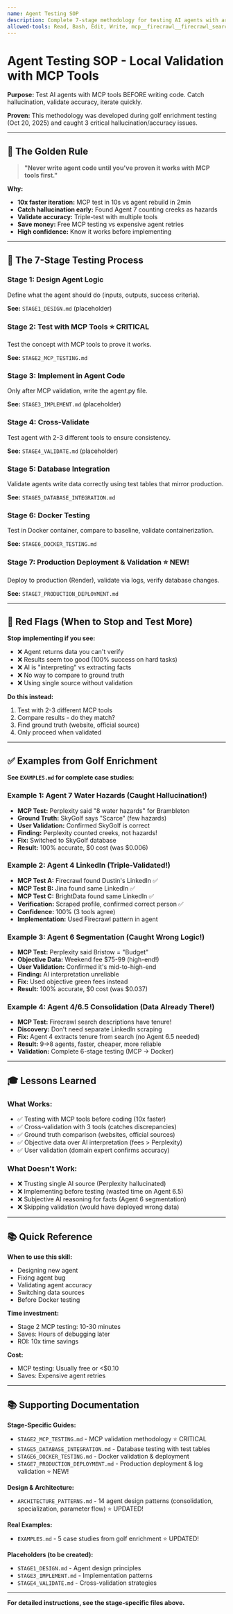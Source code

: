 ```yaml
---
name: Agent Testing SOP
description: Complete 7-stage methodology for testing AI agents with architecture patterns for agent consolidation, data flow optimization, and production deployment. Covers MCP validation, implementation, database integration, Docker testing, production deployment, and log validation. Validates data accuracy, eliminates hallucination, reduces costs through rapid iteration. Use when developing new agents, fixing bugs, optimizing architecture, or validating changes before production.
allowed-tools: Read, Bash, Edit, Write, mcp__firecrawl__firecrawl_search, mcp__firecrawl__firecrawl_scrape, mcp__BrightData__search_engine, mcp__BrightData__scrape_as_markdown, mcp__jina__jina_search, mcp__jina__jina_reader, mcp__perplexity-ask__perplexity_ask, mcp__supabase__execute_sql, mcp__supabase__list_tables
---
```


# Agent Testing SOP - Local Validation with MCP Tools

**Purpose:** Test AI agents with MCP tools BEFORE writing code. Catch hallucination, validate accuracy, iterate quickly.

**Proven:** This methodology was developed during golf enrichment testing (Oct 20, 2025) and caught 3 critical hallucination/accuracy issues.

---

## 🎯 The Golden Rule

> **"Never write agent code until you've proven it works with MCP tools first."**

**Why:**
- **10x faster iteration:** MCP test in 10s vs agent rebuild in 2min
- **Catch hallucination early:** Found Agent 7 counting creeks as hazards
- **Validate accuracy:** Triple-test with multiple tools
- **Save money:** Free MCP testing vs expensive agent retries
- **High confidence:** Know it works before implementing

---

## 📐 The 7-Stage Testing Process

### **Stage 1: Design Agent Logic**
Define what the agent should do (inputs, outputs, success criteria).

**See:** `STAGE1_DESIGN.md` (placeholder)

### **Stage 2: Test with MCP Tools** ⭐ CRITICAL
Test the concept with MCP tools to prove it works.

**See:** `STAGE2_MCP_TESTING.md`

### **Stage 3: Implement in Agent Code**
Only after MCP validation, write the agent.py file.

**See:** `STAGE3_IMPLEMENT.md` (placeholder)

### **Stage 4: Cross-Validate**
Test agent with 2-3 different tools to ensure consistency.

**See:** `STAGE4_VALIDATE.md` (placeholder)

### **Stage 5: Database Integration**
Validate agents write data correctly using test tables that mirror production.

**See:** `STAGE5_DATABASE_INTEGRATION.md`

### **Stage 6: Docker Testing**
Test in Docker container, compare to baseline, validate containerization.

**See:** `STAGE6_DOCKER_TESTING.md`

### **Stage 7: Production Deployment & Validation** ⭐ NEW!
Deploy to production (Render), validate via logs, verify database changes.

**See:** `STAGE7_PRODUCTION_DEPLOYMENT.md`

---

## 🚨 Red Flags (When to Stop and Test More)

**Stop implementing if you see:**
- ❌ Agent returns data you can't verify
- ❌ Results seem too good (100% success on hard tasks)
- ❌ AI is "interpreting" vs extracting facts
- ❌ No way to compare to ground truth
- ❌ Using single source without validation

**Do this instead:**
1. Test with 2-3 different MCP tools
2. Compare results - do they match?
3. Find ground truth (website, official source)
4. Only proceed when validated

---

## ✅ Examples from Golf Enrichment

**See `EXAMPLES.md` for complete case studies:**

### **Example 1: Agent 7 Water Hazards** (Caught Hallucination!)
- **MCP Test:** Perplexity said "8 water hazards" for Brambleton
- **Ground Truth:** SkyGolf says "Scarce" (few hazards)
- **User Validation:** Confirmed SkyGolf is correct
- **Finding:** Perplexity counted creeks, not hazards!
- **Fix:** Switched to SkyGolf database
- **Result:** 100% accurate, $0 cost (was $0.006)

### **Example 2: Agent 4 LinkedIn** (Triple-Validated!)
- **MCP Test A:** Firecrawl found Dustin's LinkedIn ✅
- **MCP Test B:** Jina found same LinkedIn ✅
- **MCP Test C:** BrightData found same LinkedIn ✅
- **Verification:** Scraped profile, confirmed correct person ✅
- **Confidence:** 100% (3 tools agree)
- **Implementation:** Used Firecrawl pattern in agent

### **Example 3: Agent 6 Segmentation** (Caught Wrong Logic!)
- **MCP Test:** Perplexity said Bristow = "Budget"
- **Objective Data:** Weekend fee $75-99 (high-end!)
- **User Validation:** Confirmed it's mid-to-high-end
- **Finding:** AI interpretation unreliable
- **Fix:** Used objective green fees instead
- **Result:** 100% accurate, $0 cost (was $0.037)

### **Example 4: Agent 4/6.5 Consolidation** (Data Already There!)
- **MCP Test:** Firecrawl search descriptions have tenure!
- **Discovery:** Don't need separate LinkedIn scraping
- **Fix:** Agent 4 extracts tenure from search (no Agent 6.5 needed)
- **Result:** 9→8 agents, faster, cheaper, more reliable
- **Validation:** Complete 6-stage testing (MCP → Docker)

---

## 🎓 Lessons Learned

### **What Works:**
- ✅ Testing with MCP tools before coding (10x faster)
- ✅ Cross-validation with 3 tools (catches discrepancies)
- ✅ Ground truth comparison (websites, official sources)
- ✅ Objective data over AI interpretation (fees > Perplexity)
- ✅ User validation (domain expert confirms accuracy)

### **What Doesn't Work:**
- ❌ Trusting single AI source (Perplexity hallucinated)
- ❌ Implementing before testing (wasted time on Agent 6.5)
- ❌ Subjective AI reasoning for facts (Agent 6 segmentation)
- ❌ Skipping validation (would have deployed wrong data)

---

## 📚 Quick Reference

**When to use this skill:**
- Designing new agent
- Fixing agent bug
- Validating agent accuracy
- Switching data sources
- Before Docker testing

**Time investment:**
- Stage 2 MCP testing: 10-30 minutes
- Saves: Hours of debugging later
- ROI: 10x time savings

**Cost:**
- MCP testing: Usually free or <$0.10
- Saves: Expensive agent retries

---

## 📚 Supporting Documentation

**Stage-Specific Guides:**
- `STAGE2_MCP_TESTING.md` - MCP validation methodology ⭐ CRITICAL
- `STAGE5_DATABASE_INTEGRATION.md` - Database testing with test tables
- `STAGE6_DOCKER_TESTING.md` - Docker validation & deployment
- `STAGE7_PRODUCTION_DEPLOYMENT.md` - Production deployment & log validation ⭐ NEW!

**Design & Architecture:**
- `ARCHITECTURE_PATTERNS.md` - 14 agent design patterns (consolidation, specialization, parameter flow) ⭐ UPDATED!

**Real Examples:**
- `EXAMPLES.md` - 5 case studies from golf enrichment ⭐ UPDATED!

**Placeholders (to be created):**
- `STAGE1_DESIGN.md` - Agent design principles
- `STAGE3_IMPLEMENT.md` - Implementation patterns
- `STAGE4_VALIDATE.md` - Cross-validation strategies

---

**For detailed instructions, see the stage-specific files above.**
